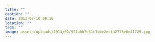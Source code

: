 ```yaml
---
title: ""
caption: ""
date: 2013-02-10 09:16
location: ""
tags: ""
image: assets/uploads/2013/02/971a6b7d61c1bbe2ecfa2773e6e41729.jpg
---
```

